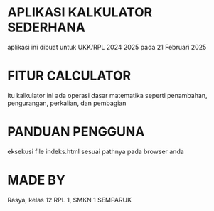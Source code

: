  # APLIKASI KALKULATOR SEDERHANA
aplikasi ini dibuat untuk UKK/RPL 2024 2025 pada 21 Februari 2025 

 # FITUR CALCULATOR 
itu kalkulator ini ada operasi dasar matematika seperti penambahan, pengurangan, perkalian, dan pembagian

 # PANDUAN PENGGUNA 
eksekusi file indeks.html sesuai pathnya pada browser anda 

 # MADE BY
Rasya, kelas 12 RPL 1, SMKN 1 SEMPARUK 
